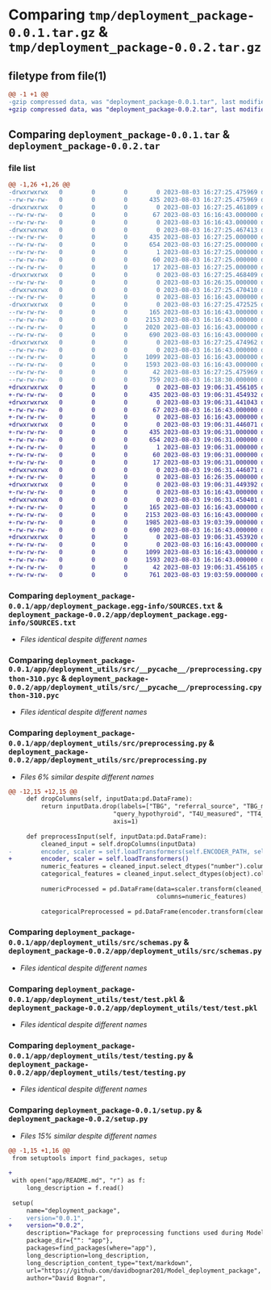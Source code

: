 # Comparing `tmp/deployment_package-0.0.1.tar.gz` & `tmp/deployment_package-0.0.2.tar.gz`

## filetype from file(1)

```diff
@@ -1 +1 @@
-gzip compressed data, was "deployment_package-0.0.1.tar", last modified: Thu Aug  3 16:27:25 2023, max compression
+gzip compressed data, was "deployment_package-0.0.2.tar", last modified: Thu Aug  3 19:06:31 2023, max compression
```

## Comparing `deployment_package-0.0.1.tar` & `deployment_package-0.0.2.tar`

### file list

```diff
@@ -1,26 +1,26 @@
-drwxrwxrwx   0        0        0        0 2023-08-03 16:27:25.475969 deployment_package-0.0.1/
--rw-rw-rw-   0        0        0      435 2023-08-03 16:27:25.475969 deployment_package-0.0.1/PKG-INFO
-drwxrwxrwx   0        0        0        0 2023-08-03 16:27:25.461809 deployment_package-0.0.1/app/
--rw-rw-rw-   0        0        0       67 2023-08-03 16:16:43.000000 deployment_package-0.0.1/app/README.md
--rw-rw-rw-   0        0        0        0 2023-08-03 16:16:43.000000 deployment_package-0.0.1/app/__init__.py
-drwxrwxrwx   0        0        0        0 2023-08-03 16:27:25.467413 deployment_package-0.0.1/app/deployment_package.egg-info/
--rw-rw-rw-   0        0        0      435 2023-08-03 16:27:25.000000 deployment_package-0.0.1/app/deployment_package.egg-info/PKG-INFO
--rw-rw-rw-   0        0        0      654 2023-08-03 16:27:25.000000 deployment_package-0.0.1/app/deployment_package.egg-info/SOURCES.txt
--rw-rw-rw-   0        0        0        1 2023-08-03 16:27:25.000000 deployment_package-0.0.1/app/deployment_package.egg-info/dependency_links.txt
--rw-rw-rw-   0        0        0       60 2023-08-03 16:27:25.000000 deployment_package-0.0.1/app/deployment_package.egg-info/requires.txt
--rw-rw-rw-   0        0        0       17 2023-08-03 16:27:25.000000 deployment_package-0.0.1/app/deployment_package.egg-info/top_level.txt
-drwxrwxrwx   0        0        0        0 2023-08-03 16:27:25.468409 deployment_package-0.0.1/app/deployment_utils/
--rw-rw-rw-   0        0        0        0 2023-08-03 16:26:35.000000 deployment_package-0.0.1/app/deployment_utils/__init__.py
-drwxrwxrwx   0        0        0        0 2023-08-03 16:27:25.470410 deployment_package-0.0.1/app/deployment_utils/src/
--rw-rw-rw-   0        0        0        0 2023-08-03 16:16:43.000000 deployment_package-0.0.1/app/deployment_utils/src/__init__.py
-drwxrwxrwx   0        0        0        0 2023-08-03 16:27:25.472525 deployment_package-0.0.1/app/deployment_utils/src/__pycache__/
--rw-rw-rw-   0        0        0      165 2023-08-03 16:16:43.000000 deployment_package-0.0.1/app/deployment_utils/src/__pycache__/__init__.cpython-310.pyc
--rw-rw-rw-   0        0        0     2153 2023-08-03 16:16:43.000000 deployment_package-0.0.1/app/deployment_utils/src/__pycache__/preprocessing.cpython-310.pyc
--rw-rw-rw-   0        0        0     2020 2023-08-03 16:16:43.000000 deployment_package-0.0.1/app/deployment_utils/src/preprocessing.py
--rw-rw-rw-   0        0        0      690 2023-08-03 16:16:43.000000 deployment_package-0.0.1/app/deployment_utils/src/schemas.py
-drwxrwxrwx   0        0        0        0 2023-08-03 16:27:25.474962 deployment_package-0.0.1/app/deployment_utils/test/
--rw-rw-rw-   0        0        0        0 2023-08-03 16:16:43.000000 deployment_package-0.0.1/app/deployment_utils/test/__init__.py
--rw-rw-rw-   0        0        0     1099 2023-08-03 16:16:43.000000 deployment_package-0.0.1/app/deployment_utils/test/test.pkl
--rw-rw-rw-   0        0        0     1593 2023-08-03 16:16:43.000000 deployment_package-0.0.1/app/deployment_utils/test/testing.py
--rw-rw-rw-   0        0        0       42 2023-08-03 16:27:25.475969 deployment_package-0.0.1/setup.cfg
--rw-rw-rw-   0        0        0      759 2023-08-03 16:18:30.000000 deployment_package-0.0.1/setup.py
+drwxrwxrwx   0        0        0        0 2023-08-03 19:06:31.456105 deployment_package-0.0.2/
+-rw-rw-rw-   0        0        0      435 2023-08-03 19:06:31.454932 deployment_package-0.0.2/PKG-INFO
+drwxrwxrwx   0        0        0        0 2023-08-03 19:06:31.441043 deployment_package-0.0.2/app/
+-rw-rw-rw-   0        0        0       67 2023-08-03 16:16:43.000000 deployment_package-0.0.2/app/README.md
+-rw-rw-rw-   0        0        0        0 2023-08-03 16:16:43.000000 deployment_package-0.0.2/app/__init__.py
+drwxrwxrwx   0        0        0        0 2023-08-03 19:06:31.446071 deployment_package-0.0.2/app/deployment_package.egg-info/
+-rw-rw-rw-   0        0        0      435 2023-08-03 19:06:31.000000 deployment_package-0.0.2/app/deployment_package.egg-info/PKG-INFO
+-rw-rw-rw-   0        0        0      654 2023-08-03 19:06:31.000000 deployment_package-0.0.2/app/deployment_package.egg-info/SOURCES.txt
+-rw-rw-rw-   0        0        0        1 2023-08-03 19:06:31.000000 deployment_package-0.0.2/app/deployment_package.egg-info/dependency_links.txt
+-rw-rw-rw-   0        0        0       60 2023-08-03 19:06:31.000000 deployment_package-0.0.2/app/deployment_package.egg-info/requires.txt
+-rw-rw-rw-   0        0        0       17 2023-08-03 19:06:31.000000 deployment_package-0.0.2/app/deployment_package.egg-info/top_level.txt
+drwxrwxrwx   0        0        0        0 2023-08-03 19:06:31.446071 deployment_package-0.0.2/app/deployment_utils/
+-rw-rw-rw-   0        0        0        0 2023-08-03 16:26:35.000000 deployment_package-0.0.2/app/deployment_utils/__init__.py
+drwxrwxrwx   0        0        0        0 2023-08-03 19:06:31.449392 deployment_package-0.0.2/app/deployment_utils/src/
+-rw-rw-rw-   0        0        0        0 2023-08-03 16:16:43.000000 deployment_package-0.0.2/app/deployment_utils/src/__init__.py
+drwxrwxrwx   0        0        0        0 2023-08-03 19:06:31.450401 deployment_package-0.0.2/app/deployment_utils/src/__pycache__/
+-rw-rw-rw-   0        0        0      165 2023-08-03 16:16:43.000000 deployment_package-0.0.2/app/deployment_utils/src/__pycache__/__init__.cpython-310.pyc
+-rw-rw-rw-   0        0        0     2153 2023-08-03 16:16:43.000000 deployment_package-0.0.2/app/deployment_utils/src/__pycache__/preprocessing.cpython-310.pyc
+-rw-rw-rw-   0        0        0     1985 2023-08-03 19:03:39.000000 deployment_package-0.0.2/app/deployment_utils/src/preprocessing.py
+-rw-rw-rw-   0        0        0      690 2023-08-03 16:16:43.000000 deployment_package-0.0.2/app/deployment_utils/src/schemas.py
+drwxrwxrwx   0        0        0        0 2023-08-03 19:06:31.453920 deployment_package-0.0.2/app/deployment_utils/test/
+-rw-rw-rw-   0        0        0        0 2023-08-03 16:16:43.000000 deployment_package-0.0.2/app/deployment_utils/test/__init__.py
+-rw-rw-rw-   0        0        0     1099 2023-08-03 16:16:43.000000 deployment_package-0.0.2/app/deployment_utils/test/test.pkl
+-rw-rw-rw-   0        0        0     1593 2023-08-03 16:16:43.000000 deployment_package-0.0.2/app/deployment_utils/test/testing.py
+-rw-rw-rw-   0        0        0       42 2023-08-03 19:06:31.456105 deployment_package-0.0.2/setup.cfg
+-rw-rw-rw-   0        0        0      761 2023-08-03 19:03:59.000000 deployment_package-0.0.2/setup.py
```

### Comparing `deployment_package-0.0.1/app/deployment_package.egg-info/SOURCES.txt` & `deployment_package-0.0.2/app/deployment_package.egg-info/SOURCES.txt`

 * *Files identical despite different names*

### Comparing `deployment_package-0.0.1/app/deployment_utils/src/__pycache__/preprocessing.cpython-310.pyc` & `deployment_package-0.0.2/app/deployment_utils/src/__pycache__/preprocessing.cpython-310.pyc`

 * *Files identical despite different names*

### Comparing `deployment_package-0.0.1/app/deployment_utils/src/preprocessing.py` & `deployment_package-0.0.2/app/deployment_utils/src/preprocessing.py`

 * *Files 6% similar despite different names*

```diff
@@ -12,15 +12,15 @@
     def dropColumns(self, inputData:pd.DataFrame):
         return inputData.drop(labels=["TBG", "referral_source", "TBG_measured", "FTI_measured", "query_on_thyroxine", "query_hyperthyroid", 
                             "query_hypothyroid", "T4U_measured", "TT4_measured", "T3_measured", "TSH_measured"], 
                             axis=1)
     
     def preprocessInput(self, inputData:pd.DataFrame):
         cleaned_input = self.dropColumns(inputData)
-        encoder, scaler = self.loadTransformers(self.ENCODER_PATH, self.SCALER_PATH)
+        encoder, scaler = self.loadTransformers()
         numeric_features = cleaned_input.select_dtypes("number").columns
         categorical_features = cleaned_input.select_dtypes(object).columns
 
         numericProcessed = pd.DataFrame(data=scaler.transform(cleaned_input[numeric_features]),
                                         columns=numeric_features)
 
         categoricalPreprocessed = pd.DataFrame(encoder.transform(cleaned_input[categorical_features]).toarray(),
```

### Comparing `deployment_package-0.0.1/app/deployment_utils/src/schemas.py` & `deployment_package-0.0.2/app/deployment_utils/src/schemas.py`

 * *Files identical despite different names*

### Comparing `deployment_package-0.0.1/app/deployment_utils/test/test.pkl` & `deployment_package-0.0.2/app/deployment_utils/test/test.pkl`

 * *Files identical despite different names*

### Comparing `deployment_package-0.0.1/app/deployment_utils/test/testing.py` & `deployment_package-0.0.2/app/deployment_utils/test/testing.py`

 * *Files identical despite different names*

### Comparing `deployment_package-0.0.1/setup.py` & `deployment_package-0.0.2/setup.py`

 * *Files 15% similar despite different names*

```diff
@@ -1,15 +1,16 @@
 from setuptools import find_packages, setup
 
+
 with open("app/README.md", "r") as f:
     long_description = f.read()
 
 setup(
     name="deployment_package",
-    version="0.0.1",
+    version="0.0.2",
     description="Package for preprocessing functions used during Model Deployment module",
     package_dir={"": "app"},
     packages=find_packages(where="app"),
     long_description=long_description,
     long_description_content_type="text/markdown",
     url="https://github.com/davidbognar201/Model_deployment_package",
     author="David Bognar",
```


